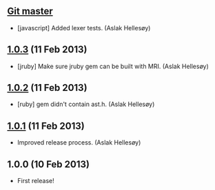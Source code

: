 ## [Git master](https://github.com/cucumber/bool/compare/v1.0.3...master)

* [javascript] Added lexer tests. (Aslak Hellesøy)

## [1.0.3](https://github.com/cucumber/bool/compare/v1.0.2...v1.0.3) (11 Feb 2013)

* [jruby] Make sure jruby gem can be built with MRI. (Aslak Hellesøy)

## [1.0.2](https://github.com/cucumber/bool/compare/v1.0.1...v1.0.2) (11 Feb 2013)

* [ruby] gem didn't contain ast.h. (Aslak Hellesøy)

## [1.0.1](https://github.com/cucumber/bool/compare/v1.0.0...v1.0.1) (11 Feb 2013)

* Improved release process. (Aslak Hellesøy)

## 1.0.0 (10 Feb 2013)

* First release!
